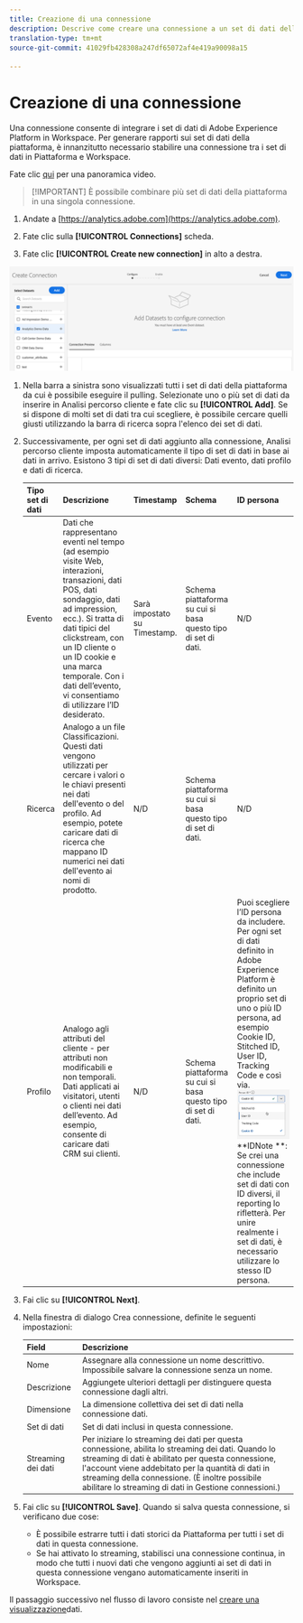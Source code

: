 ```yaml
---
title: Creazione di una connessione
description: Descrive come creare una connessione a un set di dati della piattaforma in Customer Journey Analytics.
translation-type: tm+mt
source-git-commit: 41029fb428308a247df65072af4e419a90098a15

---
```



# Creazione di una connessione

Una connessione consente di integrare i set di dati di Adobe Experience Platform in Workspace. Per generare rapporti sui set di dati della piattaforma, è innanzitutto necessario stabilire una connessione tra i set di dati in Piattaforma e Workspace.

Fate clic [qui](https://docs.adobe.com/content/help/en/platform-learn/tutorials/cja/connecting-customer-journey-analytics-to-data-sources-in-platform.html) per una panoramica video.

>[!IMPORTANT] È possibile combinare più set di dati della piattaforma in una singola connessione.

1. Andate a [https://analytics.adobe.com](https://analytics.adobe.com).

1. Fate clic sulla **[!UICONTROL Connections]** scheda.

1. Fate clic **[!UICONTROL Create new connection]** in alto a destra.

![Crea connessione](assets/create-connection.png)

1. Nella barra a sinistra sono visualizzati tutti i set di dati della piattaforma da cui è possibile eseguire il pulling. Selezionate uno o più set di dati da inserire in Analisi percorso cliente e fate clic su **[!UICONTROL Add]**. Se si dispone di molti set di dati tra cui scegliere, è possibile cercare quelli giusti utilizzando la barra di ricerca sopra l&#39;elenco dei set di dati.

1. Successivamente, per ogni set di dati aggiunto alla connessione, Analisi percorso cliente imposta automaticamente il tipo di set di dati in base ai dati in arrivo. Esistono 3 tipi di set di dati diversi: Dati evento, dati profilo e dati di ricerca.

   | Tipo set di dati | Descrizione | Timestamp | Schema | ID persona |
   |---|---|---|---|---|
   | Evento | Dati che rappresentano eventi nel tempo (ad esempio visite Web, interazioni, transazioni, dati POS, dati sondaggio, dati ad impression, ecc.). Si tratta di dati tipici del clickstream, con un ID cliente o un ID cookie e una marca temporale. Con i dati dell’evento, vi consentiamo di utilizzare l’ID desiderato. | Sarà impostato su Timestamp. | Schema piattaforma su cui si basa questo tipo di set di dati. | N/D |
   | Ricerca | Analogo a un file Classificazioni. Questi dati vengono utilizzati per cercare i valori o le chiavi presenti nei dati dell&#39;evento o del profilo. Ad esempio, potete caricare dati di ricerca che mappano ID numerici nei dati dell&#39;evento ai nomi di prodotto. | N/D | Schema piattaforma su cui si basa questo tipo di set di dati. | N/D |
   | Profilo | Analogo agli attributi del cliente - per attributi non modificabili e non temporali. Dati applicati ai visitatori, utenti o clienti nei dati dell’evento. Ad esempio, consente di caricare dati CRM sui clienti. | N/D | Schema piattaforma su cui si basa questo tipo di set di dati. | Puoi scegliere l’ID persona da includere. Per ogni set di dati definito in Adobe Experience Platform è definito un proprio set di uno o più ID persona, ad esempio Cookie ID, Stitched ID, User ID, Tracking Code e così via.<br>![Persona](assets/person-id.png)**IDNote **: Se crei una connessione che include set di dati con ID diversi, il reporting lo rifletterà. Per unire realmente i set di dati, è necessario utilizzare lo stesso ID persona. |

1. Fai clic su **[!UICONTROL Next]**.

1. Nella finestra di dialogo Crea connessione, definite le seguenti impostazioni:

   | Field | Descrizione |
   |---|---|
   | Nome | Assegnare alla connessione un nome descrittivo. Impossibile salvare la connessione senza un nome. |
   | Descrizione | Aggiungete ulteriori dettagli per distinguere questa connessione dagli altri. |
   | Dimensione | La dimensione collettiva dei set di dati nella connessione dati. |
   | Set di dati | Set di dati inclusi in questa connessione. |
   | Streaming dei dati | Per iniziare lo streaming dei dati per questa connessione, abilita lo streaming dei dati. Quando lo streaming di dati è abilitato per questa connessione, l&#39;account viene addebitato per la quantità di dati in streaming della connessione. (È inoltre possibile abilitare lo streaming di dati in Gestione connessioni.) |

1. Fai clic su **[!UICONTROL Save]**. Quando si salva questa connessione, si verificano due cose:

   * È possibile estrarre tutti i dati storici da Piattaforma per tutti i set di dati in questa connessione.
   * Se hai attivato lo streaming, stabilisci una connessione continua, in modo che tutti i nuovi dati che vengono aggiunti ai set di dati in questa connessione vengano automaticamente inseriti in Workspace.

Il passaggio successivo nel flusso di lavoro consiste nel [creare una visualizzazione](/help/data-views/create-dataview.md)dati.
